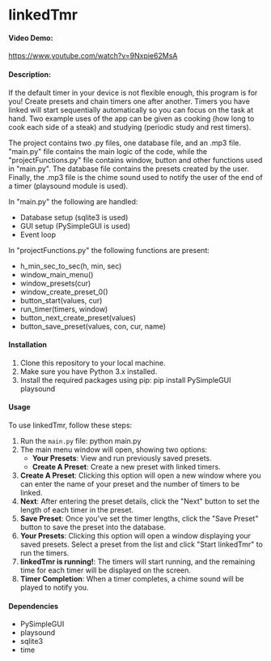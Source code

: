 # linkedTmr

#### Video Demo:
https://www.youtube.com/watch?v=9Nxpie62MsA

#### Description:
If the default timer in your device is not flexible enough, this program is for you! Create presets and chain timers one after another. 
Timers you have linked will start sequentially automatically so you can focus on the task at hand. Two example uses of the app can be 
given as cooking (how long to cook each side of a steak) and studying (periodic study and rest timers).

The project contains two .py files, one database file, and an .mp3 file. "main.py" file contains the main logic of the code, while the 
"projectFunctions.py" file contains window, button and other functions used in "main.py". The database file contains the presets created 
by the user. Finally, the .mp3 file is the chime sound used to notify the user of the end of a timer (playsound module is used).

In "main.py" the following are handled:
- Database setup (sqlite3 is used)
- GUI setup (PySimpleGUI is used)
- Event loop

In "projectFunctions.py" the following functions are present:
- h_min_sec_to_sec(h, min, sec)
- window_main_menu()
- window_presets(cur)
- window_create_preset_0()
- button_start(values, cur)
- run_timer(timers, window)
- button_next_create_preset(values)
- button_save_preset(values, con, cur, name)

#### Installation
1. Clone this repository to your local machine.
2. Make sure you have Python 3.x installed.
3. Install the required packages using pip: pip install PySimpleGUI playsound

#### Usage
To use linkedTmr, follow these steps:
1. Run the `main.py` file: python main.py
2. The main menu window will open, showing two options:
   - **Your Presets**: View and run previously saved presets.
   - **Create A Preset**: Create a new preset with linked timers.
3. **Create A Preset**: Clicking this option will open a new window where you can enter the name of your preset and the number of timers to be linked.
4. **Next**: After entering the preset details, click the "Next" button to set the length of each timer in the preset.
5. **Save Preset**: Once you've set the timer lengths, click the "Save Preset" button to save the preset into the database.
6. **Your Presets**: Clicking this option will open a window displaying your saved presets. Select a preset from the list and click "Start linkedTmr" to run the timers.
7. **linkedTmr is running!**: The timers will start running, and the remaining time for each timer will be displayed on the screen.
8. **Timer Completion**: When a timer completes, a chime sound will be played to notify you.

#### Dependencies
- PySimpleGUI
- playsound
- sqlite3
- time